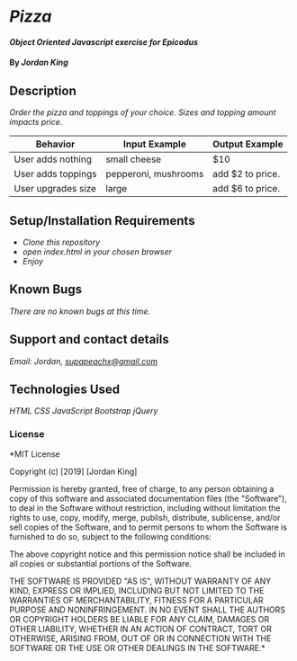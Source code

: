 # _Pizza_

#### _Object Oriented Javascript exercise for Epicodus_

#### By _**Jordan King**_

## Description

_Order the pizza and toppings of your choice. Sizes and topping amount impacts price._

|Behavior   |Input Example   |Output Example   |
|---|---|---|
|User adds nothing   |small cheese  |$10  |
|User adds toppings   |pepperoni, mushrooms   |add $2 to price.  |
|User upgrades size   |large   | add $6 to price.   |

## Setup/Installation Requirements

* _Clone this repository_
* _open index.html in your chosen browser_
* _Enjoy_

## Known Bugs

_There are no known bugs at this time._

## Support and contact details

_Email: Jordan, [supapeachx@gmail.com](emailto:supapeachx@gmail.com)_

## Technologies Used

_HTML_
_CSS_
_JavaScript_
_Bootstrap_
_jQuery_


### License

*MIT License

Copyright (c) [2019] [Jordan King]

Permission is hereby granted, free of charge, to any person obtaining a copy
of this software and associated documentation files (the "Software"), to deal
in the Software without restriction, including without limitation the rights
to use, copy, modify, merge, publish, distribute, sublicense, and/or sell
copies of the Software, and to permit persons to whom the Software is
furnished to do so, subject to the following conditions:

The above copyright notice and this permission notice shall be included in all
copies or substantial portions of the Software.

THE SOFTWARE IS PROVIDED "AS IS", WITHOUT WARRANTY OF ANY KIND, EXPRESS OR
IMPLIED, INCLUDING BUT NOT LIMITED TO THE WARRANTIES OF MERCHANTABILITY,
FITNESS FOR A PARTICULAR PURPOSE AND NONINFRINGEMENT. IN NO EVENT SHALL THE
AUTHORS OR COPYRIGHT HOLDERS BE LIABLE FOR ANY CLAIM, DAMAGES OR OTHER
LIABILITY, WHETHER IN AN ACTION OF CONTRACT, TORT OR OTHERWISE, ARISING FROM,
OUT OF OR IN CONNECTION WITH THE SOFTWARE OR THE USE OR OTHER DEALINGS IN THE
SOFTWARE.*
